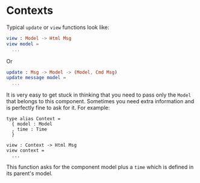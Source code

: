 # Contexts

Typical `update` or `view` functions look like:

```elm
view : Model -> Html Msg
view model =
  ...
```

Or

```elm
update : Msg -> Model -> (Model, Cmd Msg)
update message model =
  ...
```

It is very easy to get stuck in thinking that you need to pass only the `Model` that belongs to this component. Sometimes you need extra information and is perfectly fine to ask for it. For example:

```
type alias Context = 
  { model : Model
  , time : Time
  }

view : Context -> Html Msg
view context =
  ...
```

This function asks for the component model plus a `time` which is defined in its parent's model.

